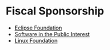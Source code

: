 # Fiscal Sponsorship

* [Eclipse Foundation](EclipseFoundation.md)
* [Software in the Public Interest](SPI.md)
* [Linux Foundation](LinuxFoundation.md)
